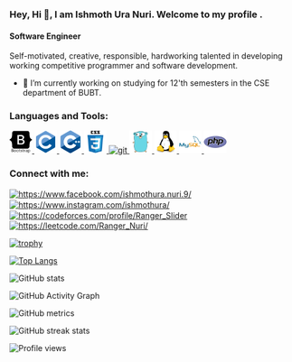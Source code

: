 
### Hey, Hi 👋, I am Ishmoth Ura Nuri. Welcome to my profile .
#### Software Engineer 


Self-motivated, creative, responsible, hardworking talented in developing working competitive programmer and software development. 

- 🔭 I’m currently working on studying for 12'th semesters in the CSE department of BUBT. 

<p> </p>
<h3 align="left">Languages and Tools:</h3>
<p align="left"> <a href="https://getbootstrap.com" target="_blank" rel="noreferrer"> <img src="https://raw.githubusercontent.com/devicons/devicon/master/icons/bootstrap/bootstrap-plain-wordmark.svg" alt="bootstrap" width="40" height="40"/> </a> <a href="https://www.cprogramming.com/" target="_blank" rel="noreferrer"> <img src="https://raw.githubusercontent.com/devicons/devicon/master/icons/c/c-original.svg" alt="c" width="40" height="40"/> </a> <a href="https://www.w3schools.com/cpp/" target="_blank" rel="noreferrer"> <img src="https://raw.githubusercontent.com/devicons/devicon/master/icons/cplusplus/cplusplus-original.svg" alt="cplusplus" width="40" height="40"/> </a> <a href="https://www.w3schools.com/css/" target="_blank" rel="noreferrer"> <img src="https://raw.githubusercontent.com/devicons/devicon/master/icons/css3/css3-original-wordmark.svg" alt="css3" width="40" height="40"/> </a> <a href="https://git-scm.com/" target="_blank" rel="noreferrer"> <img src="https://www.vectorlogo.zone/logos/git-scm/git-scm-icon.svg" alt="git" width="40" height="40"/> </a> <a href="https://golang.org" target="_blank" rel="noreferrer"> <img src="https://raw.githubusercontent.com/devicons/devicon/master/icons/go/go-original.svg" alt="go" width="40" height="40"/> </a> <a href="https://www.linux.org/" target="_blank" rel="noreferrer"> <img src="https://raw.githubusercontent.com/devicons/devicon/master/icons/linux/linux-original.svg" alt="linux" width="40" height="40"/> </a> <a href="https://www.mysql.com/" target="_blank" rel="noreferrer"> <img src="https://raw.githubusercontent.com/devicons/devicon/master/icons/mysql/mysql-original-wordmark.svg" alt="mysql" width="40" height="40"/> </a> <a href="https://www.php.net" target="_blank" rel="noreferrer"> <img src="https://raw.githubusercontent.com/devicons/devicon/master/icons/php/php-original.svg" alt="php" width="40" height="40"/> </a> </p> 

<h3 align="left">Connect with me:</h3>
<p align="left">
<a href="https://www.facebook.com/ishmothura.nuri.9/" target="blank"><img align="center" src="https://raw.githubusercontent.com/rahuldkjain/github-profile-readme-generator/master/src/images/icons/Social/facebook.svg" alt="https://www.facebook.com/ishmothura.nuri.9/" height="30" width="40" /></a>
<a href="https://www.instagram.com/ishmothura/" target="blank"><img align="center" src="https://raw.githubusercontent.com/rahuldkjain/github-profile-readme-generator/master/src/images/icons/Social/instagram.svg" alt="https://www.instagram.com/ishmothura/" height="30" width="40" /></a>
<a href="https://codeforces.com/profile/Ranger_Slider" target="blank"><img align="center" src="https://raw.githubusercontent.com/rahuldkjain/github-profile-readme-generator/master/src/images/icons/Social/codeforces.svg" alt="https://codeforces.com/profile/Ranger_Slider" height="30" width="40" /></a>
<a href="https://leetcode.com/Ranger_Nuri/" target="blank"><img align="center" src="https://raw.githubusercontent.com/rahuldkjain/github-profile-readme-generator/master/src/images/icons/Social/leet-code.svg" alt="https://leetcode.com/Ranger_Nuri/" height="30" width="40" /></a>
</p> 
 


[![trophy](https://github-profile-trophy.vercel.app/?username=Rangerslider)](https://github.com/ryo-ma/github-profile-trophy)


[![Top Langs](https://github-readme-stats.vercel.app/api/top-langs/?username=Rangerslider)](https://github.com/anuraghazra/github-readme-stats)

![GitHub stats](https://github-readme-stats.vercel.app/api?username=Rangerslider&show_icons=true&count_private=true)  

![GitHub Activity Graph](https://activity-graph.herokuapp.com/graph?username=Rangerslider)  

![GitHub metrics](https://metrics.lecoq.io/Rangerslider)  

![GitHub streak stats](https://github-readme-streak-stats.herokuapp.com/?user=Rangerslider)  

![Profile views](https://gpvc.arturio.dev/Rangerslider)  
